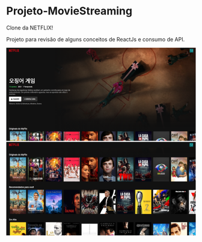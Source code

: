 # Projeto-MovieStreaming

Clone da NETFLIX!

Projeto para revisão de alguns conceitos de ReactJs e consumo de API.

<p align="center">
  <img src="./images/movies1.png" width="600" title="hover text">
  <img src="./images/movies2.png" width="600" title="hover text">
</p>
